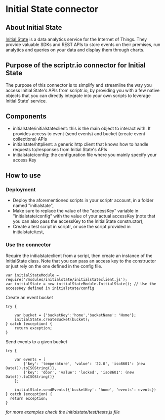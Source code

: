 # Initial State connector
## About Initial State
[Initial State](https://www.initialstate.com) is a data analytics service for the Internet of Things. They provide valuable SDKs and REST APIs to store events on their premises, run analytics and queries on your data and display them through charts.  
## Purpose of the scriptr.io connector for Initial State
The purpose of this connector is to simplify and streamline the way you access Initial State's APIs from scriptr.io, by providing you with a few native objects that you can directly integrate into your own scripts to leverage Initial State' service. 
## Components
- initialstate/initialstateclient: this is the main object to interact with. It provides access to event (send events) and bucket (create event collections) APIs 
- initialstate/httplient: a generic http client that knows how to handle requests to/responses from Initial State's APIs
- initialstate/config: the configuration file where you mainly specify your access Key

## How to use

### Deployment
- Deploy the aforementioned scripts in your scriptr account, in a folder named "initialstate",
- Make sure to replace the value of the "accessKey" variable in "initialstate/config" with the value of your actual accessKey (note that you can also pass the accessKey to the InitialState constructor),
- Create a test script in scriptr, or use the script provided in initialstate/test,

### Use the connector

Require the initialstateclient from a script, then create an instance of the InitialState class.
Note that you can pass an access key to the constructor or just rely on the one defined in the config file.
```
var initialStateModule = require('/modules/initialstate/initialstateclient.js');
var initialState = new initialStateModule.InitialState(); // Use the accessKey defined in initialstate/config
```

Create an event bucket
```
try {

	var bucket = {'bucketKey':'home','bucketName': 'Home'};
	initialState.createBucket(bucket);
} catch (exception) {
  	return exception;
}
```

Send events to a given bucket
```
try {

    var events = [
    	{'key': 'temperature', 'value': '22.0', 'iso8601': (new Date()).toISOString()}, 
    	{'key': 'door', 'value': 'locked', 'iso8601': (new Date()).toISOString()}
    ]; 	
    
  	initialState.sendEvents({'bucketKey': 'home', 'events': events})
} catch (exception) {
  return exception;
}
```

*for more examples check the initialstate/test/tests.js file*


